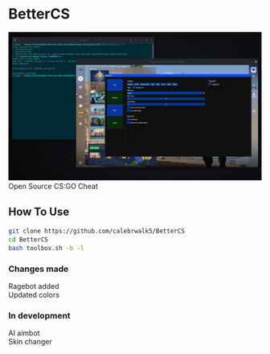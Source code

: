 # BetterCS
<img src="./menu.png"></img>
Open Source CS:GO Cheat<br>
## How To Use
```sh
git clone https://github.com/calebrwalk5/BetterCS
cd BetterCS
bash toolbox.sh -b -l
```
### Changes made
Ragebot added<br>
Updated colors<br>
### In development
AI aimbot<br>
Skin changer<br>

